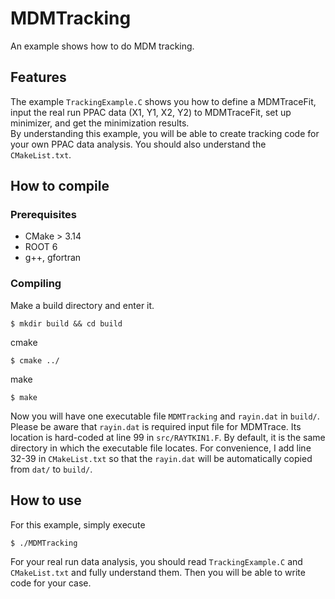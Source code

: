 # MDMTracking
An example shows how to do MDM tracking.

## Features
The example `TrackingExample.C` shows you how to define a MDMTraceFit, input the real run PPAC data (X1, Y1, X2, Y2) to MDMTraceFit, set up minimizer, and get the minimization results.  
By understanding this example, you will be able to create tracking code for your own PPAC data analysis. You should also understand the `CMakeList.txt`.


## How to compile

### Prerequisites

- CMake > 3.14
- ROOT 6
- g++, gfortran

### Compiling

Make a build directory and enter it.
```
$ mkdir build && cd build
```

cmake 
```
$ cmake ../
```
make
```
$ make
```
Now you will have one executable file `MDMTracking` and `rayin.dat` in `build/`.  
Please be aware that `rayin.dat` is required input file for MDMTrace. Its location is hard-coded at line 99 in `src/RAYTKIN1.F`. By default, it is the same directory in which the executable file locates. For convenience, I add  line 32-39 in `CMakeList.txt` so that the `rayin.dat` will be automatically copied from `dat/` to `build/`.

## How to use
For this example, simply execute
```
$ ./MDMTracking
```
For your real run data analysis, you should read `TrackingExample.C` and `CMakeList.txt` and fully understand them. Then you will be able to write code for your case. 

